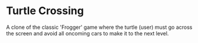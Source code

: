 # Turtle Crossing
A clone of the classic 'Frogger' game where the turtle (user) must go across the screen and avoid all oncoming cars to make it to the next level.  